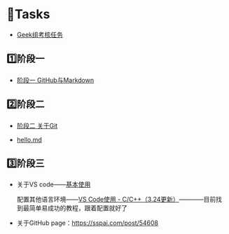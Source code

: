 # 🚩Tasks
- [Geek组考核任务](https://github.com/ntgeek/2022-Geek)

## 1️⃣阶段一
- [阶段一 GitHub与Markdown](https://github.com/Gjklmk/Tasks/blob/main/%E9%98%B6%E6%AE%B5%E4%B8%80%20GitHub%E4%B8%8EMarkdown.md)
## 2️⃣阶段二
- [阶段二 关于Git](https://github.com/Gjklmk/Tasks/blob/main/%E9%98%B6%E6%AE%B5%E4%BA%8C%20%E5%85%B3%E4%BA%8EGit.md)


- [hello.md](https://github.com/Gjklmk/Tasks/blob/main/hello.md)

## 3️⃣阶段三
- 关于VS code——[基本使用](https://guohaomeng.github.io/post/yong-vscode-xie-wang-ye-ji-chu-an-zhuang-pian/)	

	配置其他语言环境——[VS Code使用 - C/C++（3.24更新）](https://zhuanlan.zhihu.com/p/442865609)————目前找到最简单易成功的教程，跟着配置就好了

- 关于GitHub page：https://sspai.com/post/54608
